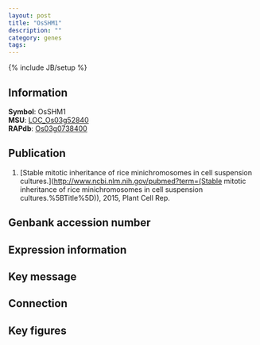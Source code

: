 ```yaml
---
layout: post
title: "OsSHM1"
description: ""
category: genes
tags: 
---
```

{% include JB/setup %}

## Information
__Symbol__: OsSHM1  
__MSU__: [LOC_Os03g52840](http://rice.plantbiology.msu.edu/cgi-bin/ORF_infopage.cgi?orf=LOC_Os03g52840)  
__RAPdb__: [Os03g0738400](http://rapdb.dna.affrc.go.jp/viewer/gbrowse_details/irgsp1?name=Os03g0738400)  

## Publication
1. [Stable mitotic inheritance of rice minichromosomes in cell suspension cultures.](http://www.ncbi.nlm.nih.gov/pubmed?term=(Stable mitotic inheritance of rice minichromosomes in cell suspension cultures.%5BTitle%5D)), 2015, Plant Cell Rep.

## Genbank accession number

## Expression information

## Key message

## Connection

## Key figures


